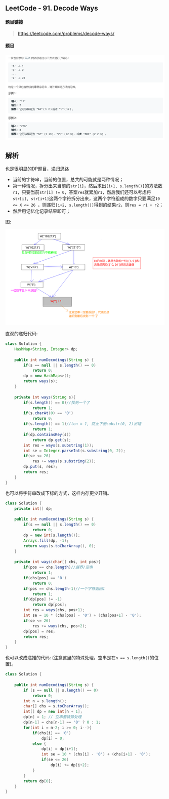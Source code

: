﻿## LeetCode - 91. Decode Ways

#### [题目链接](https://leetcode.com/problems/decode-ways/)

> https://leetcode.com/problems/decode-ways/

#### 题目
![在这里插入图片描述](images/91_t.png)

## 解析

也是很明显的DP题目，递归思路

* 当前的字符串，当前的位置，总共的可能就是两种情况；
* 第一种情况，拆分出来当前的`str[i]`，然后求出`[i+1, s.length()]`的方法数`r1`，只要当前`str[i] != 0`，答案`res`就累加`r1`，然后我们还可以考虑将`str[i], str[i+1]`这两个字符拆分出来，这两个字符组成的数字只要满足`10 <= X <= 26 `，则递归`[i+2, s.length()]`得到的结果`r2`，则`res = r1 + r2`；
* 然后用记忆化记录结果即可；

图:

![在这里插入图片描述](images/91_s.png)

直观的递归代码: 

```java
class Solution {
    HashMap<String, Integer> dp;

    public int numDecodings(String s) {
        if(s == null || s.length() == 0)
            return 0;
        dp = new HashMap<>();
        return ways(s);
    }

    private int ways(String s){
        if(s.length() == 0)//找到一个了
            return 1; 
        if(s.charAt(0) == '0')
            return 0;
        if(s.length() == 1)//len = 1, 防止下面substr(0, 2)出错
            return 1;
        if(dp.containsKey(s))
            return dp.get(s);
        int res = ways(s.substring(1)); 
        int se = Integer.parseInt(s.substring(0, 2));
        if(se <= 26)
            res += ways(s.substring(2));
        dp.put(s, res);
        return res;
    }
}
```
也可以将字符串改成下标的方式，这样内存更少开销。
```java
class Solution {
    private int[] dp;

    public int numDecodings(String s) {
        if(s == null || s.length() == 0)
            return 0;
        dp = new int[s.length()];
        Arrays.fill(dp, -1);
        return ways(s.toCharArray(), 0);
    }

    private int ways(char[] chs, int pos){
        if(pos == chs.length)//越界/空串
            return 1;
        if(chs[pos] == '0')
            return 0;
        if(pos == chs.length-1)//一个字符返回1
            return 1;
        if(dp[pos] != -1)
            return dp[pos];
        int res = ways(chs, pos+1);
        int se = 10 * (chs[pos] - '0') + (chs[pos+1] - '0');
        if(se <= 26)
            res += ways(chs, pos+2);
        dp[pos] = res;
        return res;
    }
}
```
也可以改成递推的代码: (注意这里的特殊处理，空串是在`n == s.length()`的位置)。
```java
class Solution {
    
    public int numDecodings(String s) {
        if (s == null || s.length() == 0)
            return 0;
        int n = s.length();
        char[] chs = s.toCharArray();
        int[] dp = new int[n + 1];
        dp[n] = 1; // 空串要特殊处理
        dp[n-1] = chs[n-1] == '0' ? 0 : 1;
        for(int i = n-2; i >= 0; i--){
            if(chs[i] == '0')
                dp[i] = 0;
            else {
                dp[i] = dp[i+1];
                int se = 10 * (chs[i] - '0') + (chs[i+1] - '0');
                if(se <= 26)
                    dp[i] += dp[i+2];
            }
        }
        return dp[0];
    }
}
```
